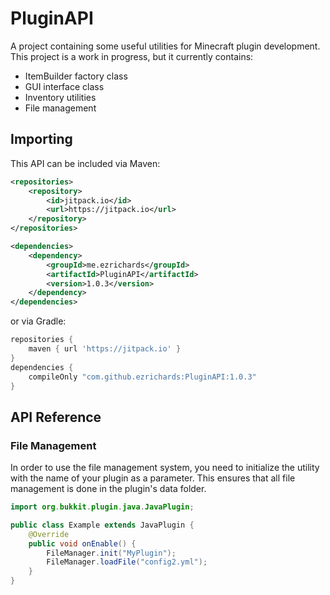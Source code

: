 # PluginAPI
A project containing some useful utilities for Minecraft plugin development.
This project is a work in progress, but it currently contains:
* ItemBuilder factory class
* GUI interface class
* Inventory utilities
* File management

## Importing
This API can be included via Maven:
```xml
<repositories>
    <repository>
        <id>jitpack.io</id>
        <url>https://jitpack.io</url>
    </repository>
</repositories>

<dependencies>
    <dependency>
        <groupId>me.ezrichards</groupId>
        <artifactId>PluginAPI</artifactId>
        <version>1.0.3</version>
    </dependency>
</dependencies>
```
or via Gradle:
```groovy
repositories {
    maven { url 'https://jitpack.io' }
}
dependencies {
    compileOnly "com.github.ezrichards:PluginAPI:1.0.3"
}
```

## API Reference
### File Management
In order to use the file management system, you need to initialize the utility with the name of your plugin as a parameter. 
This ensures that all file management is done in the plugin's data folder.
```java
import org.bukkit.plugin.java.JavaPlugin;

public class Example extends JavaPlugin {
    @Override
    public void onEnable() {
        FileManager.init("MyPlugin");
        FileManager.loadFile("config2.yml");
    }
}
```
